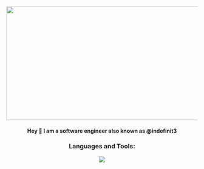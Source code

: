 <h3 align="center">
  <img src="https://64.media.tumblr.com/4b3139a8375ef9f2c15b830468069b1f/tumblr_np1ucycEjd1r85hlio1_r1_540.gif" width="800" height="300">
</h3>
<h4 align="center">Hey 👋 I am a software engineer also known as @indefinit3</h4>

<h3 align="center">Languages and Tools:</h3>

<p align="center">
  <a href="https://skillicons.dev">
    <img src="https://skillicons.dev/icons?i=html,css,js,python,react,vue,redux,ts,vite,webpack," />
  </a>
</p>
